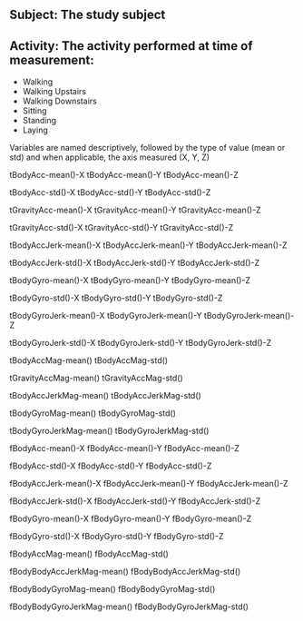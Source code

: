 ## Subject: The study subject

## Activity: The activity performed at time of measurement:

* Walking
* Walking Upstairs
* Walking Downstairs
* Sitting
* Standing
* Laying

Variables are named descriptively, followed by the type of value (mean
or std) and when applicable, the axis measured (X, Y, Z)


tBodyAcc-mean()-X
tBodyAcc-mean()-Y
tBodyAcc-mean()-Z

tBodyAcc-std()-X 
tBodyAcc-std()-Y 
tBodyAcc-std()-Z

tGravityAcc-mean()-X
tGravityAcc-mean()-Y
tGravityAcc-mean()-Z

tGravityAcc-std()-X
tGravityAcc-std()-Y 
tGravityAcc-std()-Z

tBodyAccJerk-mean()-X
tBodyAccJerk-mean()-Y
tBodyAccJerk-mean()-Z

tBodyAccJerk-std()-X
tBodyAccJerk-std()-Y
tBodyAccJerk-std()-Z

tBodyGyro-mean()-X
tBodyGyro-mean()-Y
tBodyGyro-mean()-Z

tBodyGyro-std()-X
tBodyGyro-std()-Y
tBodyGyro-std()-Z

tBodyGyroJerk-mean()-X
tBodyGyroJerk-mean()-Y
tBodyGyroJerk-mean()-Z

tBodyGyroJerk-std()-X
tBodyGyroJerk-std()-Y
tBodyGyroJerk-std()-Z

tBodyAccMag-mean()
tBodyAccMag-std()

tGravityAccMag-mean()
tGravityAccMag-std()

tBodyAccJerkMag-mean()
tBodyAccJerkMag-std()

tBodyGyroMag-mean() 
tBodyGyroMag-std()

tBodyGyroJerkMag-mean()
tBodyGyroJerkMag-std()

fBodyAcc-mean()-X
fBodyAcc-mean()-Y
fBodyAcc-mean()-Z

fBodyAcc-std()-X 
fBodyAcc-std()-Y 
fBodyAcc-std()-Z

fBodyAccJerk-mean()-X
fBodyAccJerk-mean()-Y
fBodyAccJerk-mean()-Z

fBodyAccJerk-std()-X
fBodyAccJerk-std()-Y
fBodyAccJerk-std()-Z

fBodyGyro-mean()-X
fBodyGyro-mean()-Y
fBodyGyro-mean()-Z

fBodyGyro-std()-X
fBodyGyro-std()-Y
fBodyGyro-std()-Z

fBodyAccMag-mean()
fBodyAccMag-std()

fBodyBodyAccJerkMag-mean()
fBodyBodyAccJerkMag-std()

fBodyBodyGyroMag-mean()
fBodyBodyGyroMag-std()

fBodyBodyGyroJerkMag-mean()
fBodyBodyGyroJerkMag-std()


